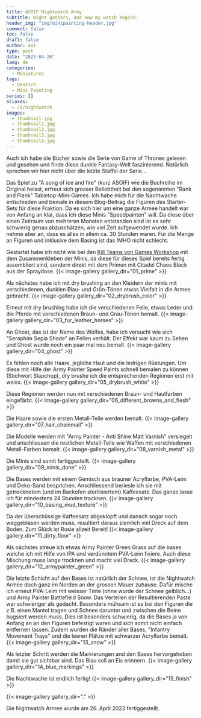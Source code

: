 ```yaml
---
title: ASOIF Nightwatch Army
subtitle: Night gathers, and now my watch begins.
header_img: "img/minipainting-header.jpg"
comment: false
toc: false
draft: false
author: oxi
type: post
date: "2023-04-26"
lang: de
categories:
  - Miniatures
tags:
  - Deutsch
  - Mini Painting
series: []
aliases:
  - /s/nightwatch
images:
  - thumbnail.jpg
  - thumbnail1.jpg
  - thumbnail2.jpg
  - thumbnail3.jpg
  - thumbnail4.jpg
---
```

Auch ich habe die Bücher sowie die Serie von Game of Thrones gelesen und gesehen und finde diese dunkle Fantasy-Welt faszinierend. Natürlich sprechen wir hier nicht über die letzte Staffel der Serie...

Das Spiel zu "A song of ice and fire" (kurz ASOIF) wie die Buchreihe im Original heisst, erfreut sich grosser Beliebtheit bei den sogenannten "Rank and Flank" Tabletop-Mini-Games. Ich habe mich für die Nachtwache entschieden und bemale in diesem Blog-Beitrag die Figuren des Starter-Sets für diese Fraktion. Da es sich hier um eine ganze Armee handelt war von Anfang an klar, dass ich diese Minis "Speedpainten" will. Da diese über einen Zeitraum von mehreren Monaten entstanden sind ist es sehr schwierig genau abzuschätzen, wie viel Zeit aufgewendet wurde. Ich nehme aber an, dass es alles in allem ca. 30 Stunden waren. Für die Menge an Figuren und inklusive dem Basing ist das IMHO nicht schlecht.

Gestartet habe ich nicht wie bei den [Kill Teams von Games Workshop](/tags/kill-team/) mit dem Zusammenkleben der Minis, da diese für dieses Spiel bereits fertig assembliert sind, sondern direkt mit dem Primen mit Citadel Chaos Black aus der Spraydose.
{{< image-gallery gallery_dir="01_prime" >}}

Als nächstes habe ich mit dry brushing an den Kleidern der minis mit verschiedenen, dunklen Blau- und Grün-Tönen etwas Vielfalt in die Armee gebracht.
{{< image-gallery gallery_dir="02_drybrush_color" >}}

Erneut mit dry brushing habe ich die verschiedenen Felle, etwas Leder und die Pferde mit verschiedenen Braun- und Grau-Tönen bemalt.
{{< image-gallery gallery_dir="03_fur_leather_horses" >}}

An Ghost, das ist der Name des Wolfes, habe ich versucht wie sich "Seraphim Sepia Shade" an Fellen verhält. Der Effekt war kaum zu Sehen und Ghost wurde noch ein paar mal neu bemalt.
{{< image-gallery gallery_dir="04_ghost" >}}

Es fehlen noch alle Haare, jegliche Haut und die ledrigen Rüstungen. Um diese mit Hilfe der Army Painter Speed Paints schnell bemalen zu können (Stichwort Slapchop), dry brushe ich die entsprechenden Regionen erst mit weiss.
{{< image-gallery gallery_dir="05_drybrush_white" >}}

Diese Regionen werden nun mit verschiedenen Braun- und Hautfarben eingefärbt.
{{< image-gallery gallery_dir="06_different_browns_and_flesh" >}}

Die Haare sowie die ersten Metall-Teile werden bemalt.
{{< image-gallery gallery_dir="07_hair_chainmail" >}}

Die Modelle werden mit "Army Painter - Anti Shine Matt Varnish" versiegelt und anschliessen die restlichen Metall-Teile wie Waffen mit verschiedenen Metall-Farben bemalt.
{{< image-gallery gallery_dir="08_varnish_metal" >}}

Die Minis sind somit fertiggestellt.
{{< image-gallery gallery_dir="09_minis_done" >}}

Die Bases werden mit einem Gemisch aus brauner Acrylfarbe, PVA-Leim und Deko-Sand besprichen. Anschliessend beriesle ich sie mit getrocknetem (und im Backofen sterilisiertem) Kaffeesatz. Das ganze lasse ich für mindestens 24 Stunden trocknen.
{{< image-gallery gallery_dir="10_basing_mud_texture" >}}

Da der überschüssige Kaffeesatz abgeklopft und danach sogar noch weggeblasen werden muss, resultiert daraus ziemlich viel Dreck auf dem Boden. Zum Glück ist Rosie allzeit Bereit!
{{< image-gallery gallery_dir="11_dirty_floor" >}}

Als nächstes streue ich etwas Army Painter Green Grass auf die bases welche ich mit Hilfe von IPA und verdünntem PVA-Leim fixiere. Auch diese Mischung muss lange trocknen und macht viel Dreck.
{{< image-gallery gallery_dir="12_armypainter_green" >}}

Die letzte Schicht auf den Bases ist natürlich der Schnee, ist die Nightwatch Armee doch ganz im Norden an der grossen Mauer zuhause. Dafür mische ich erneut PVA-Leim mit weisser Tinte (ohne wurde der Schnee gelblich...) und Army Painter Battlefield Snow. Das Verteilen der Resultierenden Paste war schwieriger als gedacht. Besonders mühsam ist es bei den Figuren die z.B. einen Mantel tragen und Schnee darunter und zwischen die Beine bugsiert werden muss. Dies ist besonders schwierig, da die Bases ja von Anfang an an den Figuren befestigt waren und sich somit nicht einfach entfernen lassen. Zudem wurden die Ränder aller Bases, "Infantry Movement Trays" und die leeren Plätze mit schwarzer Acrylfarbe bemalt.
{{< image-gallery gallery_dir="13_snow" >}}

Als letzter Schritt werden die Markierungen and den Bases hervorgehoben damit sie gut sichtbar sind. Das Blau soll an Eis erinnern.
{{< image-gallery gallery_dir="14_blue_markings" >}}

Die Nachtwache ist endlich fertig!
{{< image-gallery gallery_dir="15_finish" >}}

{{< image-gallery gallery_dir="." >}}

Die Nightwatch Armee wurde am 26. April 2023 fertiggestellt.
